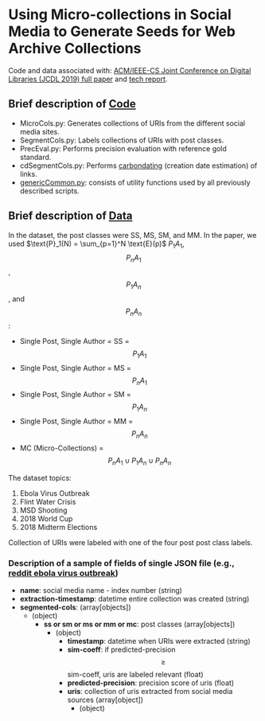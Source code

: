 # Using Micro-collections in Social Media to Generate Seeds for Web Archive Collections
Code and data associated with: [ACM/IEEE-CS Joint Conference on Digital Libraries (JCDL 2019) full paper]() and [tech report]().

## Brief description of [Code](./Code)
* MicroCols.py: Generates collections of URIs from the different social media sites.
* SegmentCols.py: Labels collections of URIs with post classes.
* PrecEval.py: Performs precision evaluation with reference gold standard.
* cdSegmentCols.py: Performs [carbondating](http://cd.cs.odu.edu/) (creation date estimation) of links.
* [genericCommon.py](https://github.com/anwala/Util): consists of utility functions used by all previously described scripts.
## Brief description of [Data](./Data)
In the dataset, the post classes were SS, MS, SM, and MM. In the paper, we used $\text{P}_1(N) = \sum_{p=1}^N \text{E}(p)$ $P_1A_1$, $$P_nA_1$$, $$P_1A_n$$, and $$P_nA_n$$:
* Single Post, Single Author = SS = $$P_1A_1$$
* Single Post, Single Author = MS = $$P_nA_1$$
* Single Post, Single Author = SM = $$P_1A_n$$
* Single Post, Single Author = MM = $$P_nA_n$$
* MC (Micro-Collections) = $$P_nA_1 \cup P_1A_n\cup P_nA_n$$

The dataset topics:
1. Ebola Virus Outbreak
2. Flint Water Crisis
3. MSD Shooting
4. 2018 World Cup
5. 2018 Midterm Elections

Collection of URIs were labeled with one of the four post post class labels.
### Description of a sample of fields of single JSON file (e.g., [reddit ebola virus outbreak](./Data/ebola-virus-outbreak/reddit-0.json.gz))
- **name**: social media name - index number (string)
- **extraction-timestamp**: datetime entire collection was created (string)
- **segmented-cols**:  (array[objects])
    - (object)
        - **ss or sm or ms or mm or mc**: post classes (array[objects])
            - (object) 
                - **timestamp**: datetime when URIs were extracted (string)
                - **sim-coeff**: if predicted-precision $$\geq$$ sim-coeff, uris are labeled relevant (float)
                - **predicted-precision**: precision score of uris (float)
                - **uris**: collection of uris extracted from social media sources  (array[object])
                    - (object)